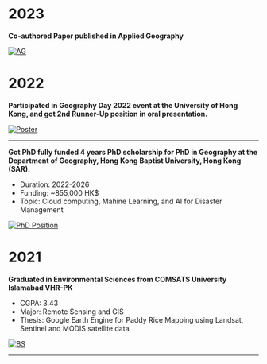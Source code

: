 
# 2023

**Co-authored Paper published in Applied Geography**

[![AG](https://imgur.com/fa0jQK6.png)](https://doi.org/10.1016/j.apgeog.2022.102868)


# 2022

**Participated in Geography Day 2022 event at the University of Hong Kong, and got 2nd Runner-Up position in oral presentation.**

[![Poster](https://imgur.com/Xv9WrHs.png)](https://geog.hkbu.edu.hk/news_events/latest_news_detail/60/)

---

**Got PhD fully funded 4 years PhD scholarship for PhD in Geography at the Department of Geography, Hong Kong Baptist University, Hong Kong (SAR).**

- Duration: 2022-2026
- Funding:  ~855,000 HK$
- Topic: Cloud computing, Mahine Learning, and AI for Disaster Management

[![PhD Position](https://imgur.com/LNkVJis.png)](https://geog.hkbu.edu.hk/postgraduate/research_students/)

# 2021

**Graduated in Environmental Sciences from COMSATS University Islamabad VHR-PK**

- CGPA: 3.43
- Major: Remote Sensing and GIS
- Thesis: Google Earth Engine for Paddy Rice Mapping using Landsat, Sentinel and MODIS satellite data

[![BS](https://imgur.com/SujJb11.png)](http://vehari.comsats.edu.pk/)

---
